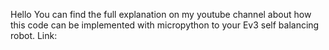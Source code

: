 Hello
You can find the full explanation on my youtube channel about how this code can be implemented with micropython to your Ev3 self balancing robot.
Link: 
